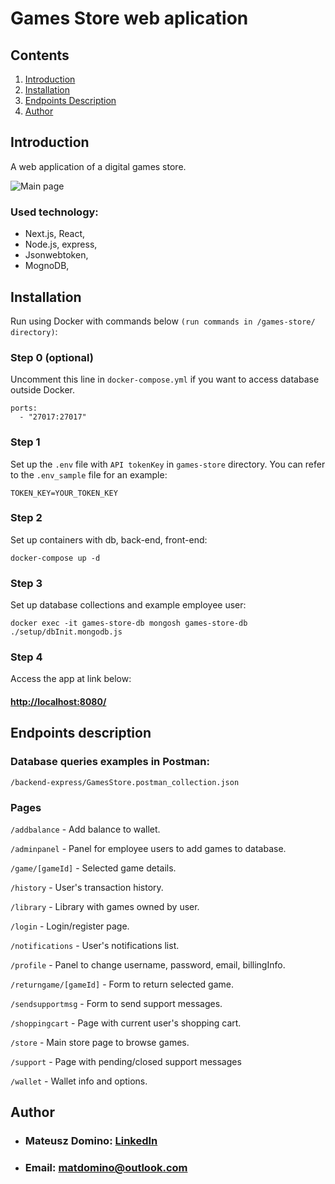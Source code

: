 # Games Store web aplication
## Contents
1. [Introduction](#introduction)
2. [Installation](#installation)
3. [Endpoints Description](#endpoints-description)
4. [Author](#author)

## Introduction
A web application of a digital games store.

![Main page](https://i.imgur.com/ESQwS5A.png)

### Used technology:
- Next.js, React,
- Node.js, express,
- Jsonwebtoken,
- MognoDB,


## Installation
Run using Docker with commands below `(run commands in /games-store/ directory)`:

### Step 0 (optional)
Uncomment this line in `docker-compose.yml` if you want to access database outside Docker.
```
ports:
  - "27017:27017"
```

### Step 1
Set up the `.env` file with `API tokenKey` in `games-store` directory.
You can refer to the `.env_sample` file for an example:
```
TOKEN_KEY=YOUR_TOKEN_KEY
```

### Step 2
Set up containers with db, back-end, front-end:
```
docker-compose up -d
```

### Step 3
Set up database collections and example employee user:
```
docker exec -it games-store-db mongosh games-store-db ./setup/dbInit.mongodb.js
```

### Step 4
Access the app at link below:
#### [http://localhost:8080/](http://localhost:8080/)

## Endpoints description
### Database queries examples in Postman:
`/backend-express/GamesStore.postman_collection.json`

### Pages

`/addbalance` - Add balance to wallet.

`/adminpanel` - Panel for employee users to add games to database.

`/game/[gameId]` - Selected game details.

`/history` - User's transaction history.

`/library` - Library with games owned by user.

`/login` - Login/register page.

`/notifications` - User's notifications list.

`/profile` - Panel to change username, password, email, billingInfo.

`/returngame/[gameId]` - Form to return selected game.

`/sendsupportmsg` - Form to send support messages.

`/shoppingcart` - Page with current user's shopping cart.

`/store` - Main store page to browse games. 

`/support` - Page with pending/closed support messages

`/wallet` - Wallet info and options.

## Author
* ### Mateusz Domino: [LinkedIn](https://www.linkedin.com/in/mateusz-domino-214927270/)
* ### Email: [matdomino@outlook.com](mailto:matdomino@outlook.com)